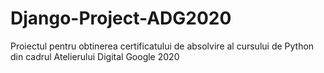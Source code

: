 # Django-Project-ADG2020
Proiectul pentru obtinerea certificatului de absolvire al cursului de Python din cadrul Atelierului Digital Google 2020
